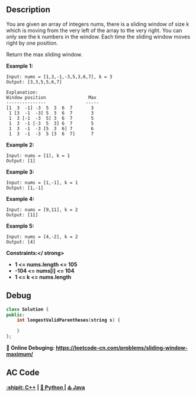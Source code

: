## Description
You are given an array of integers nums, there is a sliding window of size k which is moving from the very left of the array to the very right. You can only see the k numbers in the window. Each time the sliding window moves right by one position.

Return the max sliding window.


<strong>Example 1:</strong>
```
Input: nums = [1,3,-1,-3,5,3,6,7], k = 3
Output: [3,3,5,5,6,7]

Explanation: 
Window position                Max
---------------               -----
[1  3  -1] -3  5  3  6  7       3
 1 [3  -1  -3] 5  3  6  7       3
 1  3 [-1  -3  5] 3  6  7       5
 1  3  -1 [-3  5  3] 6  7       5
 1  3  -1  -3 [5  3  6] 7       6
 1  3  -1  -3  5 [3  6  7]      7
```

<strong>Example 2:</strong>
```
Input: nums = [1], k = 1
Output: [1]
```
<strong>Example 3:</strong>
```
Input: nums = [1,-1], k = 1
Output: [1,-1]
```
<strong>Example 4:</strong>
```
Input: nums = [9,11], k = 2
Output: [11]
```
<strong>Example 5:</strong>
```
Input: nums = [4,-2], k = 2
Output: [4]
```

<strong>Constraints:</ strong>

- 1 <= nums.length <= 105
- -104 <= nums[i] <= 104
- 1 <= k <= nums.length


## Debug
```cpp
class Solution {
public:
    int longestValidParentheses(string s) {

    }
};
```

🐛 Online Debuging: https://leetcode-cn.com/problems/sliding-window-maximum/

## AC Code
<div>
  <a href="https://github.com/Charmve/LeetCode4FLAG/tree/main/239.%20Sliding%20Window%20Maximum/239_sliding-window-maximum.cpp">:shipit: C++</a> | 
  <a href="https://github.com/Charmve/LeetCode4FLAG/tree/main/239.%20Sliding%20Window%20Maximum/239_sliding-window-maximum.py">🐍 Python </a> | 
  <a href="https://github.com/Charmve/LeetCode4FLAG/tree/main/239.%20Sliding%20Window%20Maximum/239_sliding-window-maximum.java">♨️ Java </a>
</div>
